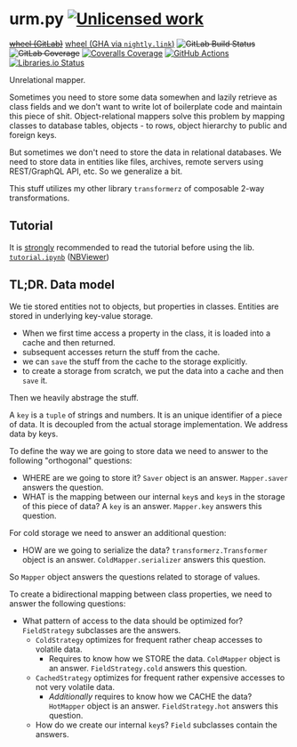 urm.py [![Unlicensed work](https://raw.githubusercontent.com/unlicense/unlicense.org/master/static/favicon.png)](https://unlicense.org/)
======
~~[wheel (GitLab)](https://gitlab.com/KOLANICH/urm.py/-/jobs/artifacts/master/raw/dist/urm-0.CI-py3-none-any.whl?job=build)~~
[wheel (GHA via `nightly.link`)](https://nightly.link/KOLANICH-libs/urm.py/workflows/CI/master/urm-0.CI-py3-none-any.whl)
~~![GitLab Build Status](https://gitlab.com/KOLANICH/urm.py/badges/master/pipeline.svg)
![GitLab Coverage](https://gitlab.com/KOLANICH/urm.py/badges/master/coverage.svg)~~
[![Coveralls Coverage](https://img.shields.io/coveralls/KOLANICH/urm.py.svg)](https://coveralls.io/r/KOLANICH/urm.py)
[![GitHub Actions](https://github.com/KOLANICH-libs/urm.py/workflows/CI/badge.svg)](https://github.com/KOLANICH-libs/urm.py/actions/)
[![Libraries.io Status](https://img.shields.io/librariesio/github/KOLANICH-libs/urm.py.svg)](https://libraries.io/github/KOLANICH-libs/urm.py)

Unrelational mapper.

Sometimes you need to store some data somewhen and lazily retrieve as class fields and we don't want to write lot of boilerplate code and maintain this piece of shit. Object-relational mappers solve this problem by mapping classes to database tables, objects - to rows, object hierarchy to public and foreign keys.

But sometimes we don't need to store the data in relational databases. We need to store data in entities like files, archives, remote servers using REST/GraphQL API, etc. So we generalize a bit.

This stuff utilizes my other library `transformerz` of composable 2-way transformations.

Tutorial
--------

It is [strongly](/issue/1) recommended to read the tutorial before using the lib. [`tutorial.ipynb`](./tutorial.ipynb) ([NBViewer](https://nbviewer.jupyter.org/github/KOLANICH-libs/urm.py/blob/master/tutorial.ipynb))

TL;DR. Data model
-----------------

We tie stored entities not to objects, but properties in classes. Entities are stored in underlying key-value storage.

* When we first time access a property in the class, it is loaded into a cache and then returned.
* subsequent accesses return the stuff from the cache.
* we can `save` the stuff from the cache to the storage explicitly.
* to create a storage from scratch, we put the data into a cache and then `save` it.

Then we heavily abstrage the stuff.

A `key` is a `tuple` of strings and numbers. It is an unique identifier of a piece of data. It is decoupled from the actual storage implementation. We address data by keys.

To define the way we are going to store data we need to answer to the following "orthogonal" questions:

* WHERE are we going to store it? `Saver` object is an answer. `Mapper.saver` answers the question.
* WHAT is the mapping between our internal `key`s and `key`s in the storage of this piece of data? A `key` is an answer. `Mapper.key` answers this question.

For cold storage we need to answer an additional question:

* HOW are we going to serialize the data? `transformerz.Transformer` object is an answer. `ColdMapper.serializer` answers this question.

So `Mapper` object answers the questions related to storage of values.

To create a bidirectional mapping between class properties, we need to answer the following questions:

* What pattern of access to the data should be optimized for? `FieldStrategy` subclasses are the answers.
    * `ColdStrategy` optimizes for frequent rather cheap accesses to volatile data.
        * Requires to know how we STORE the data. `ColdMapper` object is an answer. `FieldStrategy.cold` answers this question.
    * `CachedStrategy` optimizes for frequent rather expensive accesses to not very volatile data.
        * *Additionally* requires to know how we CACHE the data? `HotMapper` object is an answer. `FieldStrategy.hot` answers this question.
    * How do we create our internal `key`s? `Field` subclasses contain the answers.
